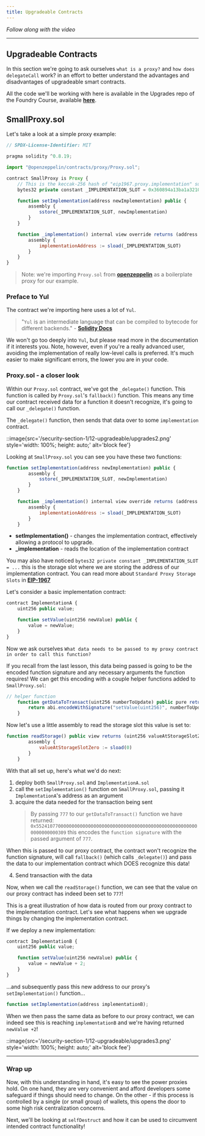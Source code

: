```yaml
---
title: Upgradeable Contracts
---
```


_Follow along with the video_

---

## Upgradeable Contracts

In this section we're going to ask ourselves `what is a proxy?` and `how does delegateCall` work? in an effort to better understand the advantages and disadvantages of upgradeable smart contracts.

All the code we'll be working with here is available in the Upgrades repo of the Foundry Course, available [**here**](https://github.com/Cyfrin/foundry-upgrades-f23/tree/main).

## SmallProxy.sol

Let's take a look at a simple proxy example:

```js
// SPDX-License-Identifier: MIT

pragma solidity ^0.8.19;

import "@openzeppelin/contracts/proxy/Proxy.sol";

contract SmallProxy is Proxy {
    // This is the keccak-256 hash of "eip1967.proxy.implementation" subtracted by 1
    bytes32 private constant _IMPLEMENTATION_SLOT = 0x360894a13ba1a3210667c828492db98dca3e2076cc3735a920a3ca505d382bbc;

    function setImplementation(address newImplementation) public {
        assembly {
            sstore(_IMPLEMENTATION_SLOT, newImplementation)
        }
    }

    function _implementation() internal view override returns (address implementationAddress) {
        assembly {
            implementationAddress := sload(_IMPLEMENTATION_SLOT)
        }
    }
}
```

> Note: we're importing `Proxy.sol` from [**openzeppelin**](https://github.com/OpenZeppelin/openzeppelin-contracts/blob/master/contracts/proxy/Proxy.sol) as a boilerplate proxy for our example.

### Preface to Yul

The contract we're importing here uses a lot of `Yul`.

> "`Yul` is an intermediate language that can be compiled to bytecode for different backends." - [**Solidity Docs**](https://docs.soliditylang.org/en/latest/yul.html)

We won't go too deeply into `Yul`, but please read more in the documentation if it interests you. Note, however, even if you're a really advanced user, avoiding the implementation of really low-level calls is preferred. It's much easier to make significant errors, the lower you are in your code.

### Proxy.sol - a closer look

Within our `Proxy.sol` contract, we've got the `_delegate()` function. This function is called by `Proxy.sol`'s `fallback()` function. This means any time our contract received data for a function it doesn't recognize, it's going to call our `_delegate()` function.

The `_delegate()` function, then sends that data over to some `implementation` contract.

::image{src='/security-section-1/12-upgradeable/upgrades2.png' style='width: 100%; height: auto;' alt='block fee'}

Looking at `SmallProxy.sol` you can see you have these two functions:

```js
function setImplementation(address newImplementation) public {
        assembly {
            sstore(_IMPLEMENTATION_SLOT, newImplementation)
        }
    }

    function _implementation() internal view override returns (address implementationAddress) {
        assembly {
            implementationAddress := sload(_IMPLEMENTATION_SLOT)
        }
    }
```

- **setImplementation()** - changes the implementation contract, effectively allowing a protocol to upgrade.
- **\_implementation** - reads the location of the implementation contract

You may also have noticed `bytes32 private constant _IMPLEMENTATION_SLOT = ...` this is the storage slot where we are storing the address of our implementation contract. You can read more about `Standard Proxy Storage Slots` in [**EIP-1967**](https://eips.ethereum.org/EIPS/eip-1967)

Let's consider a basic implementation contract:

```js
contract ImplementationA {
    uint256 public value;

    function setValue(uint256 newValue) public {
        value = newValue;
    }
}
```

Now we ask ourselves `What data needs to be passed to my proxy contract in order to call this function?`

If you recall from the last lesson, this data being passed is going to be the encoded function signature and any necessary arguments the function requires! We can get this encoding with a couple helper functions added to `SmallProxy.sol`:

```js
// helper function
    function getDataToTransact(uint256 numberToUpdate) public pure returns (bytes memory) {
        return abi.encodeWithSignature("setValue(uint256)", numberToUpdate);
    }
```

Now let's use a little assembly to read the storage slot this value is set to:

```js
function readStorage() public view returns (uint256 valueAtStorageSlotZero) {
        assembly {
            valueAtStorageSlotZero := sload(0)
        }
    }
```

With that all set up, here's what we'd do next:

1. deploy both `SmallProxy.sol` and `ImplementationA.sol`
2. call the `setImplementation()` function on `SmallProxy.sol`, passing it `ImplementationA`'s address as an argument
3. acquire the data needed for the transaction being sent
   > By passing `777` to our `getDataToTransact()` function we have returned: `0x552410770000000000000000000000000000000000000000000000000000000000000309` this encodes the `function signature` with the passed argument of `777`.

When this is passed to our proxy contract, the contract won't recognize the function signature, will call `fallback()` (which calls `_delegate()`) and pass the data to our implementation contract which DOES recognize this data!

4. Send transaction with the data

Now, when we call the `readStorage()` function, we can see that the value on our proxy contract has indeed been set to `777`!

This is a great illustration of how data is routed from our proxy contract to the implementation contract. Let's see what happens when we upgrade things by changing the implementation contract.

If we deploy a new implementation:

```js
contract ImplementationB {
    uint256 public value;

    function setValue(uint256 newValue) public {
        value = newValue + 2;
    }
}
```

...and subsequently pass this new address to our proxy's `setImplementation()` function...

```js
function setImplementation(address implementationB);
```

When we then pass the same data as before to our proxy contract, we can indeed see this is reaching `implementationB` and we're having returned `newValue +2`!

::image{src='/security-section-1/12-upgradeable/upgrades3.png' style='width: 100%; height: auto;' alt='block fee'}

---

### Wrap up

Now, with this understanding in hand, it's easy to see the power proxies hold. On one hand, they are very convenient and afford developers some safeguard if things should need to change. On the other - if this process is controlled by a single (or small group) of wallets, this opens the door to some high risk centralization concerns.

Next, we'll be looking at `selfDestruct` and how it can be used to circumvent intended contract functionality!
